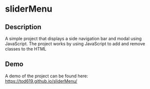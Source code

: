 # sliderMenu

## Description

A simple project that displays a side navigation bar and modal using JavaScript. The project works by using JavaScript to add and remove classes to the HTML

## Demo

A demo of the project can be found here: https://tod619.github.io/sliderMenu/
